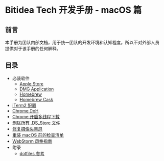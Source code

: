 # Bitidea Tech 开发手册 - macOS 篇

## 前言

本手册为团队内部文档，用于统一团队的开发环境和认知程度，所以不对外部人员提供对于该手册的任何解释。

## 目录

* 必装软件
  * [Apple Store](must-install/apple-store.md)
  * [DMG Application](must-install/dmg-application.md)
  * [Homebrew](must-install/homebrew.md)
  * [Homebrew Cask](must-install/homebrew-cask.md)
* [iTerm2 配置](iterm2-config.md)
* [Chrome DoH](chrome-doh.md)
* [Chrome 开启多线程下载](chrome-enable-parallel-downloading.md)
* [删除所有 .DS_Store 文件](remove-all-DS_Store.md)
* [修复摄像头黑屏](mac-camera-not-working-fix.md)
* [重装 macOS 前的检查清单](reinstall-macOS-checklist.md)
* [WebStorm 风格指南](webstorm-style-guide.md)
* 附录
  * [dotfiles 参考](https://github.com/jerryshell/dotfiles)
